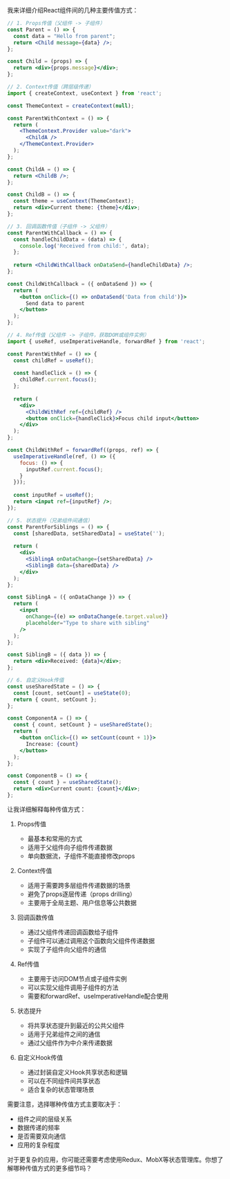 我来详细介绍React组件间的几种主要传值方式：

```jsx
// 1. Props传值（父组件 -> 子组件）
const Parent = () => {
  const data = "Hello from parent";
  return <Child message={data} />;
};

const Child = (props) => {
  return <div>{props.message}</div>;
};

// 2. Context传值（跨层级传递）
import { createContext, useContext } from 'react';

const ThemeContext = createContext(null);

const ParentWithContext = () => {
  return (
    <ThemeContext.Provider value="dark">
      <ChildA />
    </ThemeContext.Provider>
  );
};

const ChildA = () => {
  return <ChildB />;
};

const ChildB = () => {
  const theme = useContext(ThemeContext);
  return <div>Current theme: {theme}</div>;
};

// 3. 回调函数传值（子组件 -> 父组件）
const ParentWithCallback = () => {
  const handleChildData = (data) => {
    console.log('Received from child:', data);
  };
  
  return <ChildWithCallback onDataSend={handleChildData} />;
};

const ChildWithCallback = ({ onDataSend }) => {
  return (
    <button onClick={() => onDataSend('Data from child')}>
      Send data to parent
    </button>
  );
};

// 4. Ref传值（父组件 -> 子组件，获取DOM或组件实例）
import { useRef, useImperativeHandle, forwardRef } from 'react';

const ParentWithRef = () => {
  const childRef = useRef();
  
  const handleClick = () => {
    childRef.current.focus();
  };
  
  return (
    <div>
      <ChildWithRef ref={childRef} />
      <button onClick={handleClick}>Focus child input</button>
    </div>
  );
};

const ChildWithRef = forwardRef((props, ref) => {
  useImperativeHandle(ref, () => ({
    focus: () => {
      inputRef.current.focus();
    }
  }));
  
  const inputRef = useRef();
  return <input ref={inputRef} />;
});

// 5. 状态提升（兄弟组件间通信）
const ParentForSiblings = () => {
  const [sharedData, setSharedData] = useState('');
  
  return (
    <div>
      <SiblingA onDataChange={setSharedData} />
      <SiblingB data={sharedData} />
    </div>
  );
};

const SiblingA = ({ onDataChange }) => {
  return (
    <input 
      onChange={(e) => onDataChange(e.target.value)}
      placeholder="Type to share with sibling"
    />
  );
};

const SiblingB = ({ data }) => {
  return <div>Received: {data}</div>;
};

// 6. 自定义Hook传值
const useSharedState = () => {
  const [count, setCount] = useState(0);
  return { count, setCount };
};

const ComponentA = () => {
  const { count, setCount } = useSharedState();
  return (
    <button onClick={() => setCount(count + 1)}>
      Increase: {count}
    </button>
  );
};

const ComponentB = () => {
  const { count } = useSharedState();
  return <div>Current count: {count}</div>;
};
```

让我详细解释每种传值方式：

1. Props传值
   - 最基本和常用的方式
   - 适用于父组件向子组件传递数据
   - 单向数据流，子组件不能直接修改props

2. Context传值
   - 适用于需要跨多层组件传递数据的场景
   - 避免了props逐层传递（props drilling）
   - 主要用于全局主题、用户信息等公共数据

3. 回调函数传值
   - 通过父组件传递回调函数给子组件
   - 子组件可以通过调用这个函数向父组件传递数据
   - 实现了子组件向父组件的通信

4. Ref传值
   - 主要用于访问DOM节点或子组件实例
   - 可以实现父组件调用子组件的方法
   - 需要和forwardRef、useImperativeHandle配合使用

5. 状态提升
   - 将共享状态提升到最近的公共父组件
   - 适用于兄弟组件之间的通信
   - 通过父组件作为中介来传递数据

6. 自定义Hook传值
   - 通过封装自定义Hook共享状态和逻辑
   - 可以在不同组件间共享状态
   - 适合复杂的状态管理场景

需要注意，选择哪种传值方式主要取决于：
- 组件之间的层级关系
- 数据传递的频率
- 是否需要双向通信
- 应用的复杂程度

对于更复杂的应用，你可能还需要考虑使用Redux、MobX等状态管理库。你想了解哪种传值方式的更多细节吗？

